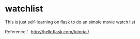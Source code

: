 # watchlist

This is just self-learning on flask to do an simple movie watch list


Reference： http://helloflask.com/tutorial/
